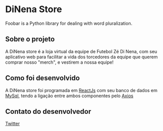# DiNena Store

Foobar is a Python library for dealing with word pluralization.

## Sobre o projeto

A DiNena store é a loja virtual da equipe de Futebol Zé Di Nena, com seu aplicativo web para facilitar a vida dos torcedores da equipe que querem comprar nosso "merch", e vestirem a nossa equipe!

## Como foi desenvolvido
A DiNena store foi programada em [ReactJs](https://pt-br.reactjs.org/) com seu banco de dados em [MySql](https://www.mysql.com/), tendo a ligação entre ambos componentes pelo [Axios](https://www.npmjs.com/package/axios)

## Contato do desenvolvedor
[Twitter](https://twitter.com/IgoDuca)